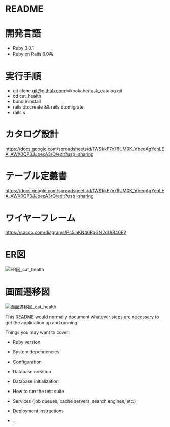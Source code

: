 # README

# 開発言語
* Ruby 3.0.1
* Ruby on Rails 6.0系

# 実行手順
* git clone git@github.com:kikookabe/task_catalog.git
* cd cat_health
* bundle install
* rails db:create && rails db:migrate
* rails s

# カタログ設計
https://docs.google.com/spreadsheets/d/1WSkkF7x76UM0K_YbeqAgYenLEA_AWX0QP3JJbexA3rQ/edit?usp=sharing

# テーブル定義書
https://docs.google.com/spreadsheets/d/1WSkkF7x76UM0K_YbeqAgYenLEA_AWX0QP3JJbexA3rQ/edit?usp=sharing

# ワイヤーフレーム
https://cacoo.com/diagrams/Pc5ihKN46RgGN2dU/B40E2

# ER図
![ER図_cat_health](https://user-images.githubusercontent.com/103089831/167994658-9951cd3a-9233-4f0c-b89f-eb26ac0a68db.png)


# 画面遷移図
![画面遷移図_cat_health](https://user-images.githubusercontent.com/103089831/167994668-f126335a-e764-4fc2-bfb8-fe743a1c025a.png)



This README would normally document whatever steps are necessary to get the
application up and running.

Things you may want to cover:

* Ruby version

* System dependencies

* Configuration

* Database creation

* Database initialization

* How to run the test suite

* Services (job queues, cache servers, search engines, etc.)

* Deployment instructions

* ...
